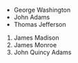 <!-- presettings
titel=[POCO]
--->

- George Washington
- John Adams
- Thomas Jefferson


1. James Madison
2. James Monroe
3. John Quincy Adams
